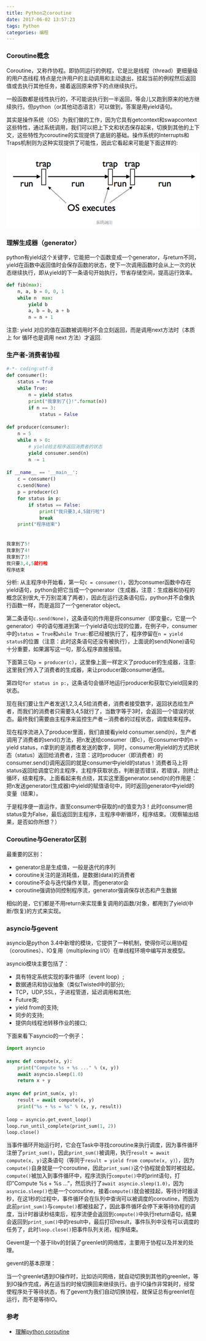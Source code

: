 ```yaml
---
title: Python之coroutine
date: 2017-06-02 13:57:23
tags: Python
categories: 编程  
---
```

### Coroutine概念
Coroutine，又称作协程。即协同运行的例程，它是比是线程（thread）更细量级的用户态线程.特点是允许用户的主动调用和主动退出，挂起当前的例程然后返回值或去执行其他任务，接着返回原来停下的点继续执行。

一般函数都是线性执行的，不可能说执行到一半返回，等会儿又跑到原来的地方继续执行。但python（or其他动态语言）可以做到，答案是用yield语句。

其实是操作系统（OS）为我们做的工作，因为它具有getcontext和swapcontext这些特性，通过系统调用，我们可以把上下文和状态保存起来，切换到其他的上下文，这些特性为coroutine的实现提供了底层的基础。操作系统的Interrupts和Traps机制则为这种实现提供了可能性，因此它看起来可能是下面这样的:

![](python-coroutine-2017-06-02/1.png)

### 理解生成器（generator）
python有yield这个关键字，它能把一个函数变成一个generator，与return不同，yield在函数中返回值时会保存函数的状态，使下一次调用函数时会从上一次的状态继续执行，即从yield的下一条语句开始执行，节省存储空间，提高运行效率。
```python
def fib(max):
    n, a, b = 0, 0, 1
    while n  max:
        yield b
        a, b = b, a + b
        n = n + 1
```

注意: yield 对应的值在函数被调用时不会立刻返回，而是调用next方法时（本质上 for 循环也是调用 next 方法）才返回.

### 生产者-消费者协程

```python
#-*- coding:utf-8
def consumer():
    status = True
    while True:
        n = yield status
        print("我拿到了{}!".format(n))
        if n == 3:
            status = False

def producer(consumer):
    n = 5
    while n > 0:
        # yield给主程序返回消费者的状态
        yield consumer.send(n)
        n -= 1

if __name__ == '__main__':
    c = consumer()
    c.send(None)
    p = producer(c)
    for status in p:
        if status == False:
            print("我只要3,4,5就行啦")
            break
    print("程序结束")


我拿到了5!
我拿到了4!
我拿到了3!
我只要3,4,5就行啦
程序结束
```
分析:
从主程序中开始看，第一句`c = consumer()`，因为consumer函数中存在yield语句，python会把它当成一个generator（生成器，注意：生成器和协程的概念区别很大,千万别混淆了两者），因此在运行这条语句后，python并不会像执行函数一样，而是返回了一个generator object。

第二条语句`c.send(None)`，这条语句的作用是将consumer（即变量c，它是一个generator）中的语句推进到第一个yield语句出现的位置，在例子中，consumer中的`status = True`和`while True:`都已经被执行了，程序停留在`n = yield status`的位置（注意：此时这条语句还没有被执行），上面说的send(None)语句十分重要，如果漏写这一句，那么程序直接报错。

下面第三句`p = producer(c)`，这里像上面一样定义了producer的生成器，注意:这里我们传入了消费者的生成器，来让producer跟consumer通信。

第四句`for status in p:`，这条语句会循环地运行producer和获取它yield回来的状态。

现在我们要让生产者发送1,2,3,4,5给消费者，消费者接受数字，返回状态给生产者，而我们的消费者只需要3,4,5就行了，当数字等于3时，会返回一个错误的状态。最终我们需要由主程序来监控生产者－消费者的过程状态，调度结束程序。

现在程序流进入了producer里面，我们直接看yield consumer.send(n)，生产者调用了消费者的send()方法，把n发送给consumer（即c），在consumer中的n = yield status，n拿到的是消费者发送的数字，同时，consumer用yield的方式把状态（status）返回给消费者，注意：这时producer（即消费者）的consumer.send()调用返回的就是consumer中yield的status！消费者马上将status返回给调度它的主程序，主程序获取状态，判断是否错误，若错误，则终止循环，结束程序。上面看起来有点绕，其实这里面generator.send(n)的作用是：把n发送generator(生成器)中yield的赋值语句中，同时返回generator中yield的变量（结果）。

于是程序便一直运作，直至consumer中获取的n的值变为3！此时consumer把status变为False，最后返回到主程序，主程序中断循环，程序结束。（观察输出结果，是否如你所想？）

### Coroutine与Generator区别
最重要的区别：
* generator总是生成值，一般是迭代的序列
* coroutine关注的是消耗值，是数据(data)的消费者
* coroutine不会与迭代操作关联，而generator会
* coroutine强调协同控制程序流，generator强调保存状态和产生数据

相似的是，它们都是不用return来实现重复调用的函数/对象，都用到了yield(中断/恢复)的方式来实现。

### asyncio与gevent
asyncio是python 3.4中新增的模块，它提供了一种机制，使得你可以用协程（coroutines）、IO复用（multiplexing I/O）在单线程环境中编写并发模型。

asyncio模块主要包括了：

* 具有特定系统实现的事件循环（event loop）;
* 数据通讯和协议抽象（类似Twisted中的部分);
* TCP，UDP,SSL，子进程管道，延迟调用和其他;
* Future类;
* yield from的支持;
* 同步的支持;
* 提供向线程池转移作业的接口;

下面来看下asyncio的一个例子：
```python
import asyncio

async def compute(x, y):
    print("Compute %s + %s ..." % (x, y))
    await asyncio.sleep(1.0)
    return x + y

async def print_sum(x, y):
    result = await compute(x, y)
    print("%s + %s = %s" % (x, y, result))

loop = asyncio.get_event_loop()
loop.run_until_complete(print_sum(1, 2))
loop.close()
```

当事件循环开始运行时，它会在Task中寻找coroutine来执行调度，因为事件循环注册了`print_sum()`，因此`print_sum()`被调用，执行`result = await compute(x, y)`这条语句（等同于`result = yield from compute(x, y)`），因为`compute()`自身就是一个coroutine，因此`print_sum()`这个协程就会暂时被挂起，`compute()`被加入到事件循环中，程序流执行`compute()`中的print语句，打印”Compute %s + %s …”，然后执行了`await asyncio.sleep(1.0)`，因为`asyncio.sleep()`也是一个coroutine，接着`compute()`就会被挂起，等待计时器读秒，在这1秒的过程中，事件循环会在队列中查询可以被调度的coroutine，而因为此前`print_sum()`与`compute()`都被挂起了，因此事件循环会停下来等待协程的调度，当计时器读秒结束后，程序流便会返回到`compute()`中执行return语句，结果会返回到`print_sum()`中的result中，最后打印result，事件队列中没有可以调度的任务了，此时`loop.close()`把事件队列关闭，程序结束。


Gevent是一个基于libv的封装了greenlet的网络库，主要用于协程以及并发的处理。

gevent的基本原理：

当一个greenlet遇到IO操作时，比如访问网络，就自动切换到其他的greenlet，等到IO操作完成，再在适当的时候切换回来继续执行。由于IO操作非常耗时，经常使程序处于等待状态，有了gevent为我们自动切换协程，就保证总有greenlet在运行，而不是等待IO。

### 参考
* [理解python coroutine](http://www.jianshu.com/p/afa86801c038)
